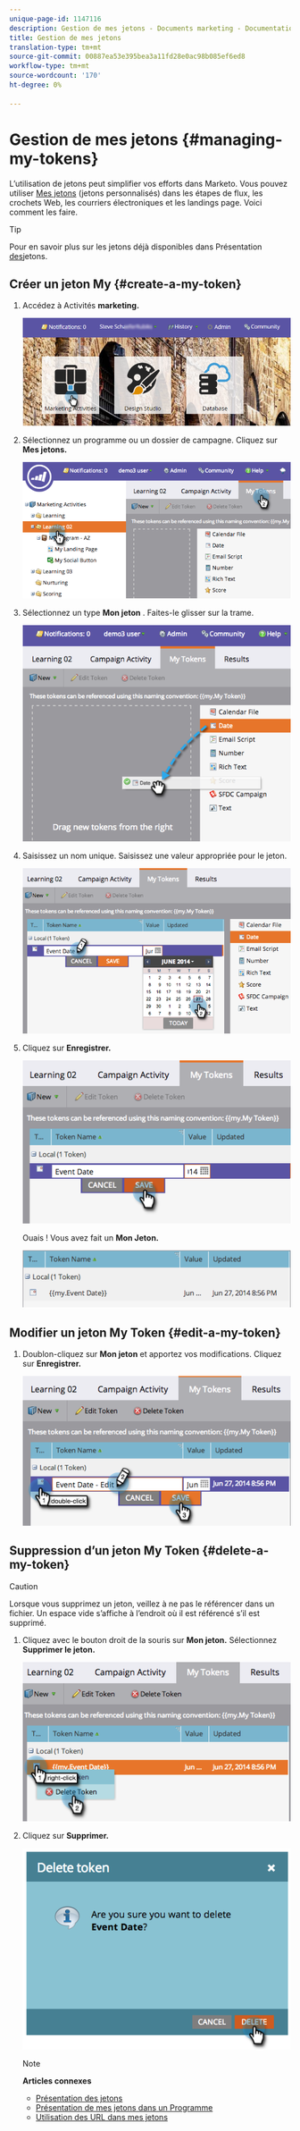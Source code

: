 ```yaml
---
unique-page-id: 1147116
description: Gestion de mes jetons - Documents marketing - Documentation du produit
title: Gestion de mes jetons
translation-type: tm+mt
source-git-commit: 00887ea53e395bea3a11fd28e0ac98b085ef6ed8
workflow-type: tm+mt
source-wordcount: '170'
ht-degree: 0%

---
```



# Gestion de mes jetons {#managing-my-tokens}

L’utilisation de jetons peut simplifier vos efforts dans Marketo. Vous pouvez utiliser [Mes jetons](understanding-my-tokens-in-a-program.md) (jetons personnalisés) dans les étapes de flux, les crochets Web, les courriers électroniques et les landings page. Voici comment les faire.

>[!TIP]
>
>Pour en savoir plus sur les jetons déjà disponibles dans Présentation [des](../../../../product-docs/demand-generation/landing-pages/personalizing-landing-pages/tokens-overview.md)jetons.

## Créer un jeton My {#create-a-my-token}

1. Accédez à Activités **marketing.**

   ![](assets/login-marketing-activities.png)

1. Sélectionnez un programme ou un dossier de campagne. Cliquez sur **Mes jetons.**

   ![](assets/image2014-9-18-12-3a4-3a27.png)

1. Sélectionnez un type **Mon jeton** . Faites-le glisser sur la trame.

   ![](assets/image2014-9-18-12-3a4-3a39.png)

1. Saisissez un nom unique. Saisissez une valeur appropriée pour le jeton.

   ![](assets/image2014-9-18-12-3a4-3a53.png)

1. Cliquez sur **Enregistrer.**

   ![](assets/image2014-9-18-12-3a5-3a5.png)

   Ouais ! Vous avez fait un **Mon Jeton.**

   ![](assets/image2014-9-18-12-3a5-3a15.png)

## Modifier un jeton My Token {#edit-a-my-token}

1. Doublon-cliquez sur **Mon jeton** et apportez vos modifications. Cliquez sur **Enregistrer.**

   ![](assets/image2014-9-18-12-3a5-3a45.png)

## Suppression d’un jeton My Token {#delete-a-my-token}

>[!CAUTION]
>
>Lorsque vous supprimez un jeton, veillez à ne pas le référencer dans un fichier. Un espace vide s’affiche à l’endroit où il est référencé s’il est supprimé.

1. Cliquez avec le bouton droit de la souris sur **Mon jeton.** Sélectionnez **Supprimer le jeton.**

   ![](assets/image2014-9-18-12-3a7-3a24.png)

1. Cliquez sur **Supprimer.**

   ![](assets/image2014-9-18-12-3a7-3a31.png)

   >[!NOTE]
   >
   >**Articles connexes**
   >
   >    
   >    
   >    * [Présentation des jetons](../../../../product-docs/demand-generation/landing-pages/personalizing-landing-pages/tokens-overview.md)
   >    * [Présentation de mes jetons dans un Programme](understanding-my-tokens-in-a-program.md)
   >    * [Utilisation des URL dans mes jetons](../../../../product-docs/email-marketing/general/using-tokens/using-urls-in-my-tokens.md)


